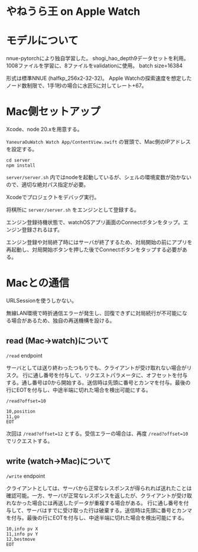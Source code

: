 # やねうら王 on Apple Watch

# モデルについて
nnue-pytorchにより独自学習した。
shogi_hao_depth9データセットを利用。1008ファイルを学習に、8ファイルをvalidationに使用。
batch size=16384

形式は標準NNUE (halfkp_256x2-32-32)。
Apple Watchの探索速度を想定したノード数制限で、1手1秒の場合に水匠5に対してレート+67。

# Mac側セットアップ

Xcode、node 20.xを用意する。

`YaneuraOuWatch Watch App/ContentView.swift` の冒頭で、Mac側のIPアドレスを設定する。

```
cd server
npm install
```

`server/server.sh` 内ではnodeを起動しているが、シェルの環境変数が効かないので、適切な絶対パス指定が必要。

Xcodeでプロジェクトをデバッグ実行。

将棋所に `server/server.sh` をエンジンとして登録する。

エンジン登録待機状態で、watchOSアプリ画面のConnectボタンをタップ。エンジン登録されるはず。

エンジン登録や対局終了時にはサーバが終了するため、対局開始の前にアプリを再起動し、対局開始ボタンを押した後でConnectボタンをタップする必要がある。

# Macとの通信

URLSessionを使うしかない。

無線LAN環境で時折通信エラーが発生し、回復できずに対局続行が不可能になる場合があるため、独自の再送機構を設ける。

## read (Mac->watch)について

`/read` endpoint

サーバとしては送り終わったつもりでも、クライアントが受け取れない場合がリスク。
行に通し番号を付与して、リクエストパラメータに、オフセットを付与する。通し番号は0から開始する。送信時は先頭に番号とカンマを付与。最後の行にEOTを付与し、中途半端に切れた場合を検出可能にする。

`/read?offset=10`

```
10,position
11,go
EOT
```

次回は `/read?offset=12` とする。受信エラーの場合は、再度 `/read?offset=10` でリクエストする。

## write (watch->Mac)について

`/write` endpoint

クライアントとしては、サーバから正常なレスポンスが得られれば送れたことは確認可能。一方、サーバが正常なレスポンスを返したが、クライアントが受け取れなかった場合には再送したデータが重複する場合がある。
行に通し番号を付与して、サーバはすでに受け取った行は破棄する。送信時は先頭に番号とカンマを付与。最後の行にEOTを付与し、中途半端に切れた場合を検出可能にする。

```
10,info pv X
11,info pv Y
12,bestmove
EOT
```
